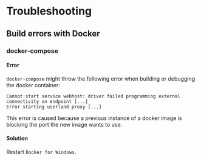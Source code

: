 # Troubleshooting
## Build errors with Docker
### docker-compose
#### Error
`docker-compose` might throw the following error when building or debugging the docker container:

    Cannot start service webhost: driver failed programming external connectivity on endpoint [...]
    Error starting userland proxy [...]

This error is caused because a previous instance of a docker image is blocking the port the new image wants to use.

#### Solution
Restart `Docker for Windows`.